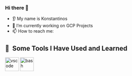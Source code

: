 ### Hi there 👋
* 👂 My name is Konstantinos
* 🔭 I’m currently working on GCP Projects
* 📫 How to reach me:

<h2> 🚀 &nbsp;Some Tools I Have Used and Learned</h2>
<p align="left">
<img src="https://cdn.jsdelivr.net/gh/devicons/devicon/icons/vscode/vscode-original.svg" alt="vscode" width="45" height="45"/>
<img src="[https://cdn.jsdelivr.net/gh/devicons/devicon/icons/bash/bash-original.svg](https://upload.wikimedia.org/wikipedia/commons/thumb/c/c3/Python-logo-notext.svg/800px-Python-logo-notext.svg.png](https://en.wikipedia.org/wiki/Python_%28programming_language%29#/media/File:Python-logo-notext.svg)" alt="bash" width="45" height="45"/>
</p>
